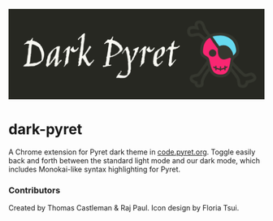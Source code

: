 ![](https://raw.githubusercontent.com/thomascastleman/dark-pyret/master/images/dark-pyret-banner.png)

# dark-pyret
A Chrome extension for Pyret dark theme in [code.pyret.org](https://code.pyret.org/). Toggle easily back and forth between the standard light mode and our dark mode, which includes Monokai-like syntax highlighting for Pyret.

### Contributors
Created by Thomas Castleman & Raj Paul. Icon design by Floria Tsui.
